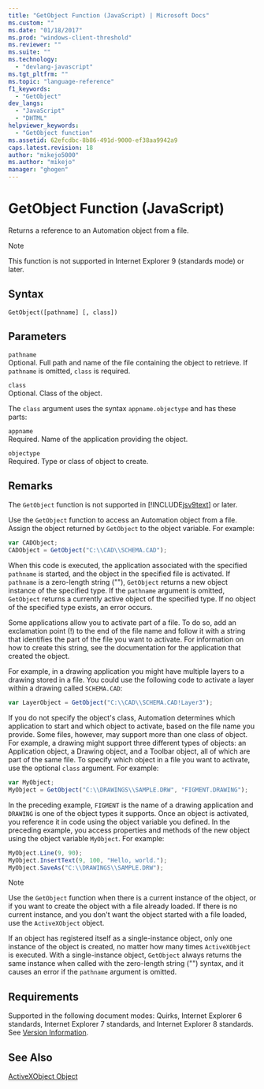 ```yaml
---
title: "GetObject Function (JavaScript) | Microsoft Docs"
ms.custom: ""
ms.date: "01/18/2017"
ms.prod: "windows-client-threshold"
ms.reviewer: ""
ms.suite: ""
ms.technology: 
  - "devlang-javascript"
ms.tgt_pltfrm: ""
ms.topic: "language-reference"
f1_keywords: 
  - "GetObject"
dev_langs: 
  - "JavaScript"
  - "DHTML"
helpviewer_keywords: 
  - "GetObject function"
ms.assetid: 62efcdbc-8b86-491d-9000-ef38aa9942a9
caps.latest.revision: 18
author: "mikejo5000"
ms.author: "mikejo"
manager: "ghogen"
---
```

# GetObject Function (JavaScript)
Returns a reference to an Automation object from a file.  
  
> [!NOTE]
>  This function is not supported in Internet Explorer 9 (standards mode) or later.  
  
## Syntax  
  
```  
GetObject([pathname] [, class])  
```  
  
## Parameters  
 `pathname`  
 Optional. Full path and name of the file containing the object to retrieve. If `pathname` is omitted, `class` is required.  
  
 `class`  
 Optional. Class of the object.  
  
 The `class` argument uses the syntax `appname.objectype` and has these parts:  
  
 `appname`  
 Required. Name of the application providing the object.  
  
 `objectype`  
 Required. Type or class of object to create.  
  
## Remarks  
 The `GetObject` function is not supported in [!INCLUDE[jsv9text](../../javascript/includes/jsv9text-md.md)] or later.  
  
 Use the `GetObject` function to access an Automation object from a file. Assign the object returned by `GetObject` to the object variable. For example:  
  
```javascript  
var CADObject;  
CADObject = GetObject("C:\\CAD\\SCHEMA.CAD");  
```  
  
 When this code is executed, the application associated with the specified `pathname` is started, and the object in the specified file is activated. If `pathname` is a zero-length string (""), `GetObject` returns a new object instance of the specified type. If the `pathname` argument is omitted, `GetObject` returns a currently active object of the specified type. If no object of the specified type exists, an error occurs.  
  
 Some applications allow you to activate part of a file. To do so, add an exclamation point (!) to the end of the file name and follow it with a string that identifies the part of the file you want to activate. For information on how to create this string, see the documentation for the application that created the object.  
  
 For example, in a drawing application you might have multiple layers to a drawing stored in a file. You could use the following code to activate a layer within a drawing called `SCHEMA.CAD`:  
  
```javascript  
var LayerObject = GetObject("C:\\CAD\\SCHEMA.CAD!Layer3");  
```  
  
 If you do not specify the object's class, Automation determines which application to start and which object to activate, based on the file name you provide. Some files, however, may support more than one class of object. For example, a drawing might support three different types of objects: an Application object, a Drawing object, and a Toolbar object, all of which are part of the same file. To specify which object in a file you want to activate, use the optional `class` argument. For example:  
  
```javascript  
var MyObject;  
MyObject = GetObject("C:\\DRAWINGS\\SAMPLE.DRW", "FIGMENT.DRAWING");  
```  
  
 In the preceding example, `FIGMENT` is the name of a drawing application and `DRAWING` is one of the object types it supports. Once an object is activated, you reference it in code using the object variable you defined. In the preceding example, you access properties and methods of the new object using the object variable `MyObject`. For example:  
  
```javascript  
MyObject.Line(9, 90);  
MyObject.InsertText(9, 100, "Hello, world.");  
MyObject.SaveAs("C:\\DRAWINGS\\SAMPLE.DRW");  
```  
  
> [!NOTE]
>  Use the `GetObject` function when there is a current instance of the object, or if you want to create the object with a file already loaded. If there is no current instance, and you don't want the object started with a file loaded, use the `ActiveXObject` object.  
  
 If an object has registered itself as a single-instance object, only one instance of the object is created, no matter how many times `ActiveXObject` is executed. With a single-instance object, `GetObject` always returns the same instance when called with the zero-length string ("") syntax, and it causes an error if the `pathname` argument is omitted.  
  
## Requirements  
 Supported in the following document modes: Quirks, Internet Explorer 6 standards, Internet Explorer 7 standards, and Internet Explorer 8 standards. See [Version Information](../../javascript/reference/javascript-version-information.md).  
  
## See Also  
 [ActiveXObject Object](../../javascript/reference/activexobject-object-javascript.md)